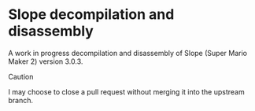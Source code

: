 # Slope decompilation and disassembly
A work in progress decompilation and disassembly of Slope (Super Mario Maker 2) version 3.0.3.

> [!CAUTION]
> I may choose to close a pull request without merging it into the upstream branch.

